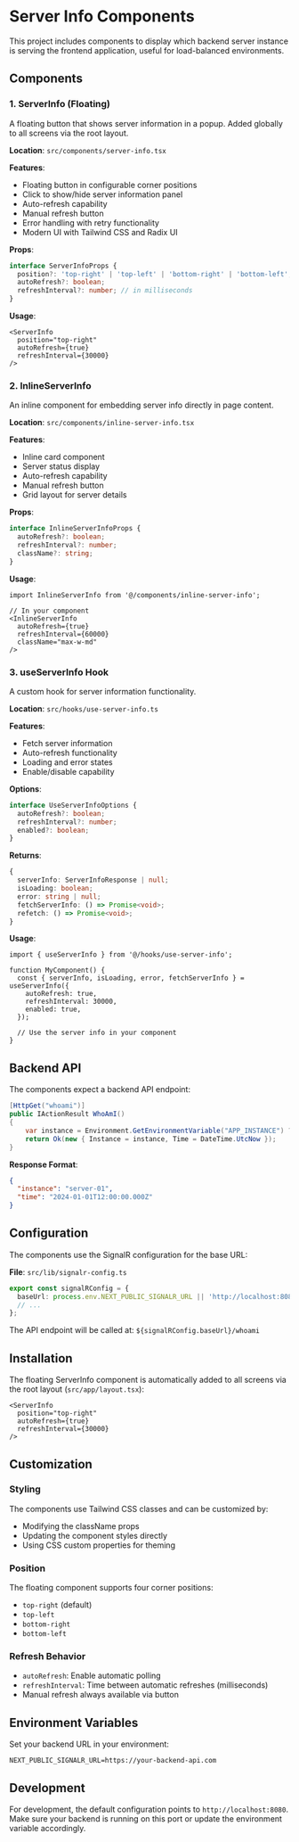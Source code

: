 # Server Info Components

This project includes components to display which backend server instance is serving the frontend application, useful for load-balanced environments.

## Components

### 1. ServerInfo (Floating)

A floating button that shows server information in a popup. Added globally to all screens via the root layout.

**Location**: `src/components/server-info.tsx`

**Features**:
- Floating button in configurable corner positions
- Click to show/hide server information panel
- Auto-refresh capability
- Manual refresh button
- Error handling with retry functionality
- Modern UI with Tailwind CSS and Radix UI

**Props**:
```typescript
interface ServerInfoProps {
  position?: 'top-right' | 'top-left' | 'bottom-right' | 'bottom-left';
  autoRefresh?: boolean;
  refreshInterval?: number; // in milliseconds
}
```

**Usage**:
```tsx
<ServerInfo 
  position="top-right"
  autoRefresh={true}
  refreshInterval={30000}
/>
```

### 2. InlineServerInfo

An inline component for embedding server info directly in page content.

**Location**: `src/components/inline-server-info.tsx`

**Features**:
- Inline card component
- Server status display
- Auto-refresh capability
- Manual refresh button
- Grid layout for server details

**Props**:
```typescript
interface InlineServerInfoProps {
  autoRefresh?: boolean;
  refreshInterval?: number;
  className?: string;
}
```

**Usage**:
```tsx
import InlineServerInfo from '@/components/inline-server-info';

// In your component
<InlineServerInfo 
  autoRefresh={true}
  refreshInterval={60000}
  className="max-w-md"
/>
```

### 3. useServerInfo Hook

A custom hook for server information functionality.

**Location**: `src/hooks/use-server-info.ts`

**Features**:
- Fetch server information
- Auto-refresh functionality
- Loading and error states
- Enable/disable capability

**Options**:
```typescript
interface UseServerInfoOptions {
  autoRefresh?: boolean;
  refreshInterval?: number;
  enabled?: boolean;
}
```

**Returns**:
```typescript
{
  serverInfo: ServerInfoResponse | null;
  isLoading: boolean;
  error: string | null;
  fetchServerInfo: () => Promise<void>;
  refetch: () => Promise<void>;
}
```

**Usage**:
```tsx
import { useServerInfo } from '@/hooks/use-server-info';

function MyComponent() {
  const { serverInfo, isLoading, error, fetchServerInfo } = useServerInfo({
    autoRefresh: true,
    refreshInterval: 30000,
    enabled: true,
  });

  // Use the server info in your component
}
```

## Backend API

The components expect a backend API endpoint:

```csharp
[HttpGet("whoami")]
public IActionResult WhoAmI()
{
    var instance = Environment.GetEnvironmentVariable("APP_INSTANCE") ?? "unknown";
    return Ok(new { Instance = instance, Time = DateTime.UtcNow });
}
```

**Response Format**:
```json
{
  "instance": "server-01",
  "time": "2024-01-01T12:00:00.000Z"
}
```

## Configuration

The components use the SignalR configuration for the base URL:

**File**: `src/lib/signalr-config.ts`
```typescript
export const signalRConfig = {
  baseUrl: process.env.NEXT_PUBLIC_SIGNALR_URL || 'http://localhost:8080',
  // ...
};
```

The API endpoint will be called at: `${signalRConfig.baseUrl}/whoami`

## Installation

The floating ServerInfo component is automatically added to all screens via the root layout (`src/app/layout.tsx`):

```tsx
<ServerInfo 
  position="top-right"
  autoRefresh={true}
  refreshInterval={30000}
/>
```

## Customization

### Styling
The components use Tailwind CSS classes and can be customized by:
- Modifying the className props
- Updating the component styles directly
- Using CSS custom properties for theming

### Position
The floating component supports four corner positions:
- `top-right` (default)
- `top-left`
- `bottom-right`
- `bottom-left`

### Refresh Behavior
- `autoRefresh`: Enable automatic polling
- `refreshInterval`: Time between automatic refreshes (milliseconds)
- Manual refresh always available via button

## Environment Variables

Set your backend URL in your environment:

```env
NEXT_PUBLIC_SIGNALR_URL=https://your-backend-api.com
```

## Development

For development, the default configuration points to `http://localhost:8080`. Make sure your backend is running on this port or update the environment variable accordingly.
